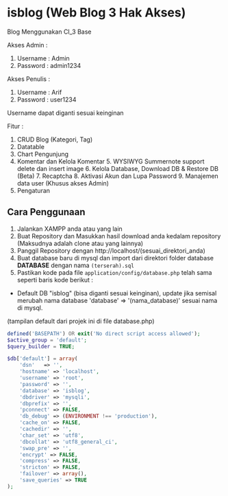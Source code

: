 # isblog (Web Blog 3 Hak Akses)
Blog Menggunakan CI_3 Base

Akses Admin : 
  1. Username : Admin
  2. Password : admin1234

Akses Penulis : 
  1. Username : Arif
  2. Password : user1234
	
Username dapat diganti sesuai keinginan

Fitur : 
  1. CRUD Blog (Kategori, Tag)
  2. Datatable
  3. Chart Pengunjung
  4. Komentar dan Kelola Komentar
	5. WYSIWYG Summernote support delete dan insert image
	6. Kelola Database, Download DB & Restore DB (Beta)
	7. Recaptcha
	8. Aktivasi Akun dan Lupa Password
	9. Manajemen data user (Khusus akses Admin)
 10. Pengaturan

## Cara Penggunaan
1. Jalankan XAMPP anda atau yang lain
2. Buat Repository dan Masukkan hasil download anda kedalam repository (Maksudnya adalah clone atau yang lainnya)
3. Panggil Repository dengan http://localhost/(sesuai_direktori_anda) 
4. Buat database baru di mysql dan import dari direktori folder database **DATABASE** dengan nama `(terserah).sql`
5. Pastikan kode pada file `application/config/database.php` telah sama seperti baris kode berikut :

- Default DB "isblog" (bisa diganti sesuai keinginan), update jika semisal merubah nama database 'database' => '(nama_database)' sesuai nama di mysql.

(tampilan default dari projek ini di file database.php)
``` php
defined('BASEPATH') OR exit('No direct script access allowed');
$active_group = 'default';
$query_builder = TRUE;

$db['default'] = array(
    'dsn'   => '',
    'hostname' => 'localhost',
    'username' => 'root',
    'password' => '',
    'database' => 'isblog',
    'dbdriver' => 'mysqli',
    'dbprefix' => '',
    'pconnect' => FALSE,
    'db_debug' => (ENVIRONMENT !== 'production'),
    'cache_on' => FALSE,
    'cachedir' => '',
    'char_set' => 'utf8',
    'dbcollat' => 'utf8_general_ci',
    'swap_pre' => '',
    'encrypt' => FALSE,
    'compress' => FALSE,
    'stricton' => FALSE,
    'failover' => array(),
    'save_queries' => TRUE
);
```
